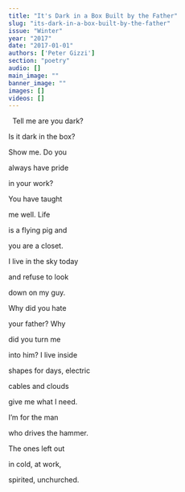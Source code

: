 ```yaml
---
title: "It's Dark in a Box Built by the Father"
slug: "its-dark-in-a-box-built-by-the-father"
issue: "Winter"
year: "2017"
date: "2017-01-01"
authors: ['Peter Gizzi']
section: "poetry"
audio: []
main_image: ""
banner_image: ""
images: []
videos: []
---
```

  Tell me are you dark?

 Is it dark in the box?

 Show me. Do you

 always have pride

 in your work?

 You have taught

 me well. Life

 is a flying pig and

 you are a closet.

 I live in the sky today

 and refuse to look

 down on my guy.

 Why did you hate

 your father? Why

 did you turn me

 into him? I live inside

 shapes for days, electric

 cables and clouds

 give me what I need.

 I’m for the man

 who drives the hammer.

 The ones left out

 in cold, at work,

 spirited, unchurched.

